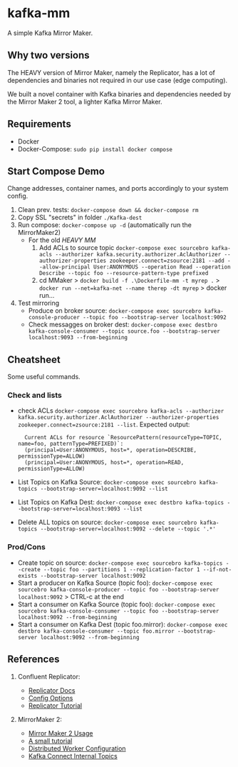 # kafka-mm
A simple Kafka Mirror Maker.

## Why two versions
The HEAVY version of Mirror Maker, namely the Replicator, has a lot of dependencies and binaries not required in our use case (edge computing).

We built a novel container with Kafka binaries and dependencies needed by the Mirror Maker 2 tool, a lighter Kafka Mirror Maker.

## Requirements
- Docker
- Docker-Compose: ```sudo pip install docker compose```

## Start Compose Demo
Change addresses, container names, and ports accordingly to your system config. 

1. Clean prev. tests: ```docker-compose down && docker-compose rm```
1. Copy SSL "secrets" in folder ```./Kafka-dest```
1. Run compose: ```docker-compose up -d``` (automatically run the MirrorMaker2)
    - For the old _HEAVY MM_
        1. Add ACLs to source topic ```docker-compose exec sourcebro kafka-acls --authorizer kafka.security.authorizer.AclAuthorizer --authorizer-properties zookeeper.connect=zsource:2181 --add --allow-principal User:ANONYMOUS --operation Read --operation Describe --topic foo --resource-pattern-type prefixed```
        1. cd MMaker > ```docker build -f .\Dockerfile-mm -t myrep .``` > ```docker run --net=kafka-net --name therep -dt myrep``` > docker run...
1. Test mirroring
    - Produce on broker source: ```docker-compose exec sourcebro kafka-console-producer --topic foo --bootstrap-server localhost:9092```
    - Check messagges on broker dest: ```docker-compose exec destbro kafka-console-consumer --topic source.foo --bootstrap-server localhost:9093 --from-beginning```

## Cheatsheet
Some useful commands.

### Check and lists
- check ACLs ```docker-compose exec sourcebro kafka-acls --authorizer kafka.security.authorizer.AclAuthorizer --authorizer-properties zookeeper.connect=zsource:2181 --list```. Expected output:
        
        Current ACLs for resource `ResourcePattern(resourceType=TOPIC, name=foo, patternType=PREFIXED)`:
        (principal=User:ANONYMOUS, host=*, operation=DESCRIBE, permissionType=ALLOW)
        (principal=User:ANONYMOUS, host=*, operation=READ, permissionType=ALLOW)

- List Topics on Kafka Source: ```docker-compose exec sourcebro kafka-topics --bootstrap-server=localhost:9092 --list```
- List Topics on Kafka Dest: ```docker-compose exec destbro kafka-topics --bootstrap-server=localhost:9093 --list```
- Delete ALL topics on source: ```docker-compose exec sourcebro kafka-topics --bootstrap-server=localhost:9092 --delete --topic '.*'```

### Prod/Cons
- Create topic on source: ```docker-compose exec sourcebro kafka-topics --create --topic foo --partitions 1 --replication-factor 1 --if-not-exists --bootstrap-server localhost:9092```
- Start a producer on Kafka Source (topic foo): ```docker-compose exec sourcebro kafka-console-producer --topic foo --bootstrap-server localhost:9092``` > CTRL-c at the end
- Start a consumer on Kafka Source (topic foo): ```docker-compose exec sourcebro kafka-console-consumer --topic foo --bootstrap-server localhost:9092 --from-beginning```
- Start a consumer on Kafka Dest (topic foo.mirror): ```docker-compose exec destbro kafka-console-consumer --topic foo.mirror --bootstrap-server localhost:9092 --from-beginning``` 


## References
1. Confluent Replicator: 
    - [Replicator Docs](https://docs.confluent.io/platform/current/multi-dc-deployments/replicator/index.html)
    - [Config Options](https://docs.confluent.io/platform/current/multi-dc-deployments/replicator/configuration_options.html)
    - [Replicator Tutorial](https://docs.confluent.io/platform/current/multi-dc-deployments/replicator/replicator-quickstart.html)

1. MirrorMaker 2:
    - [Mirror Maker 2 Usage](https://cwiki.apache.org/confluence/display/KAFKA/KIP-382%3A+MirrorMaker+2.0#KIP382:MirrorMaker2.0-Walkthrough:RunningMirrorMaker2.0)
    - [A small tutorial](https://medium.com/larus-team/how-to-setup-mirrormaker-2-0-on-apache-kafka-multi-cluster-environment-87712d7997a4)
    - [Distributed Worker Configuration](https://docs.confluent.io/platform/current/connect/references/allconfigs.html#distributed-worker-configuration)
    - [Kafka Connect Internal Topics](https://docs.confluent.io/home/connect/self-managed/userguide.html#kconnect-internal-topics)